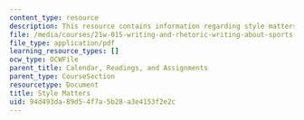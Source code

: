 ```yaml
---
content_type: resource
description: This resource contains information regarding style matters.
file: /media/courses/21w-015-writing-and-rhetoric-writing-about-sports-fall-2013/94d493da89d54f7a5b28a3e4153f2e2c_MIT21W_015F13_StylMat2013.pdf
file_type: application/pdf
learning_resource_types: []
ocw_type: OCWFile
parent_title: Calendar, Readings, and Assignments
parent_type: CourseSection
resourcetype: Document
title: Style Matters
uid: 94d493da-89d5-4f7a-5b28-a3e4153f2e2c
---
```

